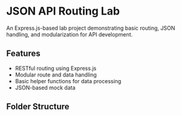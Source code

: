 # JSON API Routing Lab

An Express.js-based lab project demonstrating basic routing, JSON handling, and modularization for API development.

## Features

- RESTful routing using Express.js
- Modular route and data handling
- Basic helper functions for data processing
- JSON-based mock data

## Folder Structure

